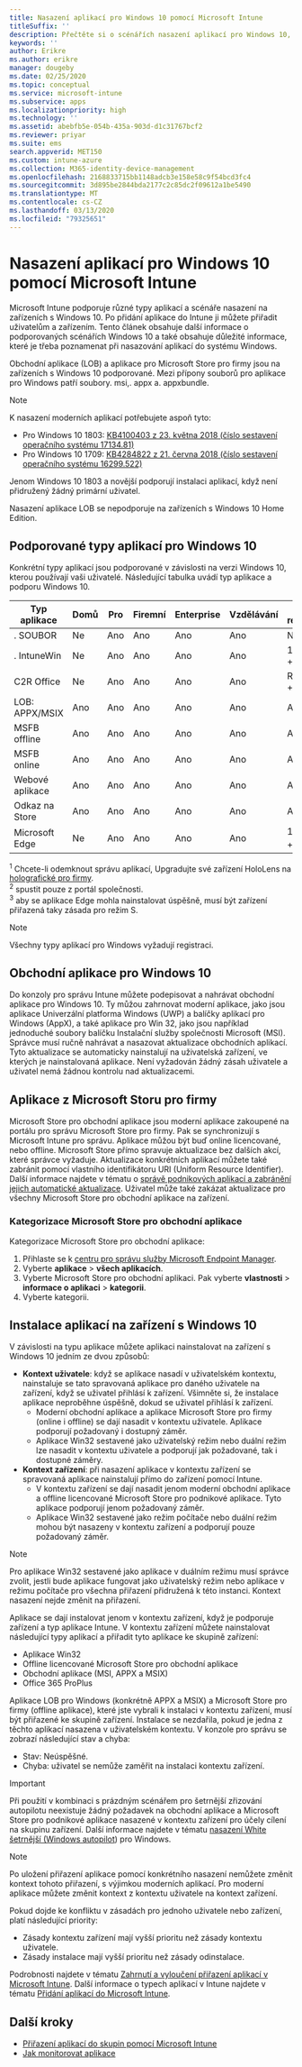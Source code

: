 ```yaml
---
title: Nasazení aplikací pro Windows 10 pomocí Microsoft Intune
titleSuffix: ''
description: Přečtěte si o scénářích nasazení aplikací pro Windows 10, které jsou dostupné v Microsoft Intune.
keywords: ''
author: Erikre
ms.author: erikre
manager: dougeby
ms.date: 02/25/2020
ms.topic: conceptual
ms.service: microsoft-intune
ms.subservice: apps
ms.localizationpriority: high
ms.technology: ''
ms.assetid: abebfb5e-054b-435a-903d-d1c31767bcf2
ms.reviewer: priyar
ms.suite: ems
search.appverid: MET150
ms.custom: intune-azure
ms.collection: M365-identity-device-management
ms.openlocfilehash: 2168833715bb1148adcb3e158e58c9f54bcd3fc4
ms.sourcegitcommit: 3d895be2844bda2177c2c85dc2f09612a1be5490
ms.translationtype: MT
ms.contentlocale: cs-CZ
ms.lasthandoff: 03/13/2020
ms.locfileid: "79325651"
---
```

# <a name="windows-10-app-deployment-by-using-microsoft-intune"></a>Nasazení aplikací pro Windows 10 pomocí Microsoft Intune 

Microsoft Intune podporuje různé typy aplikací a scénáře nasazení na zařízeních s Windows 10. Po přidání aplikace do Intune ji můžete přiřadit uživatelům a zařízením. Tento článek obsahuje další informace o podporovaných scénářích Windows 10 a také obsahuje důležité informace, které je třeba poznamenat při nasazování aplikací do systému Windows. 

Obchodní aplikace (LOB) a aplikace pro Microsoft Store pro firmy jsou na zařízeních s Windows 10 podporované. Mezi přípony souborů pro aplikace pro Windows patří soubory. msi,. appx a. appxbundle.  

> [!Note]
> K nasazení moderních aplikací potřebujete aspoň tyto:
> - Pro Windows 10 1803: [KB4100403 z 23. května 2018 (číslo sestavení operačního systému 17134.81)](https://support.microsoft.com/help/4100403/windows-10-update-kb4100403)
> - Pro Windows 10 1709: [KB4284822 z 21. června 2018 (číslo sestavení operačního systému 16299.522)](https://support.microsoft.com/help/4284822)
>
> Jenom Windows 10 1803 a novější podporují instalaci aplikací, když není přidružený žádný primární uživatel.
>
> Nasazení aplikace LOB se nepodporuje na zařízeních s Windows 10 Home Edition.

## <a name="supported-windows-10-app-types"></a>Podporované typy aplikací pro Windows 10

Konkrétní typy aplikací jsou podporované v závislosti na verzi Windows 10, kterou používají vaši uživatelé. Následující tabulka uvádí typ aplikace a podporu Windows 10.

| Typ aplikace | Domů | Pro | Firemní | Enterprise | Vzdělávání | S-režim | HoloLens<sup>1 | Surface Hub | WCOS | Mobilní |
|----------------|------|-----|----------|------------|-----------|--------|-----------|------------|------|--------|
|  . SOUBOR | Ne | Ano | Ano | Ano | Ano | Ne | Ne | Ne | Ne | Ne |
| . IntuneWin | Ne | Ano | Ano | Ano | Ano | 19H2 + | Ne | Ne | Ne | Ne |
| C2R Office | Ne | Ano | Ano | Ano | Ano | RS4 + | Ne | Ne | Ne | Ne |
| LOB: APPX/MSIX | Ano | Ano | Ano | Ano | Ano | Ano | Ano | Ano | Ano | Ano |
| MSFB offline | Ano | Ano | Ano | Ano | Ano | Ano | Ano | Ano | Ano | Ano |
| MSFB online | Ano | Ano | Ano | Ano | Ano | Ano | RS4 + | Ne | Ano | Ano |
| Webové aplikace | Ano | Ano | Ano | Ano | Ano | Ano | Ano<sup>2 | Ano<sup>2 | Ano | Ano<sup>2 |
| Odkaz na Store | Ano | Ano | Ano | Ano | Ano | Ano | Ano | Ano | Ano | Ano |
| Microsoft Edge | Ne | Ano | Ano | Ano | Ano | 19H2 +<sup>3 | Ne | Ne | Ne | Ne |

<sup>1</sup> Chcete-li odemknout správu aplikací, Upgradujte své zařízení HoloLens na [holografické pro firmy](../fundamentals/windows-holographic-for-business.md).<br />
<sup>2</sup> spustit pouze z portál společnosti.<br />
<sup>3</sup> aby se aplikace Edge mohla nainstalovat úspěšně, musí být zařízení přiřazená taky zásada pro režim S.

> [!NOTE]
> Všechny typy aplikací pro Windows vyžadují registraci.

## <a name="windows-10-lob-apps"></a>Obchodní aplikace pro Windows 10

Do konzoly pro správu Intune můžete podepisovat a nahrávat obchodní aplikace pro Windows 10. Ty můžou zahrnovat moderní aplikace, jako jsou aplikace Univerzální platforma Windows (UWP) a balíčky aplikací pro Windows (AppX), a také aplikace pro Win 32, jako jsou například jednoduché soubory balíčku Instalační služby společnosti Microsoft (MSI). Správce musí ručně nahrávat a nasazovat aktualizace obchodních aplikací. Tyto aktualizace se automaticky nainstalují na uživatelská zařízení, ve kterých je nainstalovaná aplikace. Není vyžadován žádný zásah uživatele a uživatel nemá žádnou kontrolu nad aktualizacemi. 

## <a name="microsoft-store-for-business-apps"></a>Aplikace z Microsoft Storu pro firmy

Microsoft Store pro obchodní aplikace jsou moderní aplikace zakoupené na portálu pro správu Microsoft Store pro firmy. Pak se synchronizují s Microsoft Intune pro správu. Aplikace můžou být buď online licencované, nebo offline. Microsoft Store přímo spravuje aktualizace bez dalších akcí, které správce vyžaduje. Aktualizace konkrétních aplikací můžete také zabránit pomocí vlastního identifikátoru URI (Uniform Resource Identifier). Další informace najdete v tématu o [správě podnikových aplikací a zabránění jejich automatické aktualizace](https://docs.microsoft.com/windows/client-management/mdm/enterprise-app-management#prevent-app-from-automatic-updates). Uživatel může také zakázat aktualizace pro všechny Microsoft Store pro obchodní aplikace na zařízení. 

### <a name="categorize-microsoft-store-for-business-apps"></a>Kategorizace Microsoft Store pro obchodní aplikace 
Kategorizace Microsoft Store pro obchodní aplikace: 

1. Přihlaste se k [centru pro správu služby Microsoft Endpoint Manager](https://go.microsoft.com/fwlink/?linkid=2109431).
2. Vyberte **aplikace** > **všech aplikacích**. 
3. Vyberte Microsoft Store pro obchodní aplikaci. Pak vyberte **vlastnosti** > **informace o aplikaci** > **kategorii**. 
4. Vyberte kategorii.

## <a name="install-apps-on-windows-10-devices"></a>Instalace aplikací na zařízení s Windows 10
V závislosti na typu aplikace můžete aplikaci nainstalovat na zařízení s Windows 10 jedním ze dvou způsobů:

- **Kontext uživatele**: když se aplikace nasadí v uživatelském kontextu, nainstaluje se tato spravovaná aplikace pro daného uživatele na zařízení, když se uživatel přihlásí k zařízení. Všimněte si, že instalace aplikace neproběhne úspěšně, dokud se uživatel přihlásí k zařízení. 
  - Moderní obchodní aplikace a aplikace Microsoft Store pro firmy (online i offline) se dají nasadit v kontextu uživatele. Aplikace podporují požadovaný i dostupný záměr.
  - Aplikace Win32 sestavené jako uživatelský režim nebo duální režim lze nasadit v kontextu uživatele a podporují jak požadované, tak i dostupné záměry. 
- **Kontext zařízení**: při nasazení aplikace v kontextu zařízení se spravovaná aplikace nainstalují přímo do zařízení pomocí Intune.
  - V kontextu zařízení se dají nasadit jenom moderní obchodní aplikace a offline licencované Microsoft Store pro podnikové aplikace. Tyto aplikace podporují jenom požadovaný záměr.
  - Aplikace Win32 sestavené jako režim počítače nebo duální režim mohou být nasazeny v kontextu zařízení a podporují pouze požadovaný záměr.

> [!NOTE]
> Pro aplikace Win32 sestavené jako aplikace v duálním režimu musí správce zvolit, jestli bude aplikace fungovat jako uživatelský režim nebo aplikace v režimu počítače pro všechna přiřazení přidružená k této instanci. Kontext nasazení nejde změnit na přiřazení.  

Aplikace se dají instalovat jenom v kontextu zařízení, když je podporuje zařízení a typ aplikace Intune. V kontextu zařízení můžete nainstalovat následující typy aplikací a přiřadit tyto aplikace ke skupině zařízení:

- Aplikace Win32
- Offline licencované Microsoft Store pro obchodní aplikace
- Obchodní aplikace (MSI, APPX a MSIX)
- Office 365 ProPlus

Aplikace LOB pro Windows (konkrétně APPX a MSIX) a Microsoft Store pro firmy (offline aplikace), které jste vybrali k instalaci v kontextu zařízení, musí být přiřazené ke skupině zařízení. Instalace se nezdařila, pokud je jedna z těchto aplikací nasazena v uživatelském kontextu. V konzole pro správu se zobrazí následující stav a chyba:
  - Stav: Neúspěšné.
  - Chyba: uživatel se nemůže zaměřit na instalaci kontextu zařízení.

> [!IMPORTANT]
> Při použití v kombinaci s prázdným scénářem pro šetrnější zřizování autopilotu neexistuje žádný požadavek na obchodní aplikace a Microsoft Store pro podnikové aplikace nasazené v kontextu zařízení pro účely cílení na skupinu zařízení. Další informace najdete v tématu [nasazení White šetrnější (Windows autopilot](https://docs.microsoft.com/windows/deployment/windows-autopilot/white-glove)) pro Windows.

> [!Note]
> Po uložení přiřazení aplikace pomocí konkrétního nasazení nemůžete změnit kontext tohoto přiřazení, s výjimkou moderních aplikací. Pro moderní aplikace můžete změnit kontext z kontextu uživatele na kontext zařízení. 

Pokud dojde ke konfliktu v zásadách pro jednoho uživatele nebo zařízení, platí následující priority:
- Zásady kontextu zařízení mají vyšší prioritu než zásady kontextu uživatele. 
- Zásady instalace mají vyšší prioritu než zásady odinstalace.

Podrobnosti najdete v tématu [Zahrnutí a vyloučení přiřazení aplikací v Microsoft Intune](apps-inc-exl-assignments.md). Další informace o typech aplikací v Intune najdete v tématu [Přidání aplikací do Microsoft Intune](apps-add.md).

## <a name="next-steps"></a>Další kroky

- [Přiřazení aplikací do skupin pomocí Microsoft Intune](apps-deploy.md)
- [Jak monitorovat aplikace](apps-monitor.md)
